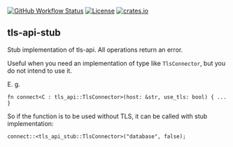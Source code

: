 [![GitHub Workflow Status](https://img.shields.io/github/workflow/status/stepancheg/rust-tls-api/CI)](https://github.com/stepancheg/rust-tls-api/actions?query=workflow%3ACI)
[![License](https://img.shields.io/crates/l/tls-api.svg)](https://github.com/stepancheg/rust-tls-api/blob/master/LICENSE)
[![crates.io](https://img.shields.io/crates/v/tls-api.svg)](https://crates.io/crates/tls-api)

## tls-api-stub

Stub implementation of tls-api. All operations return an error.

Useful when you need an implementation of type like `TlsConnector`,
but you do not intend to use it.

E. g.

```
fn connect<C : tls_api::TlsConnector>(host: &str, use_tls: bool) { ... }
```

So if the function is to be used without TLS, it can be called with stub implementation:

```
connect::<tls_api_stub::TlsConnector>("database", false);
```
